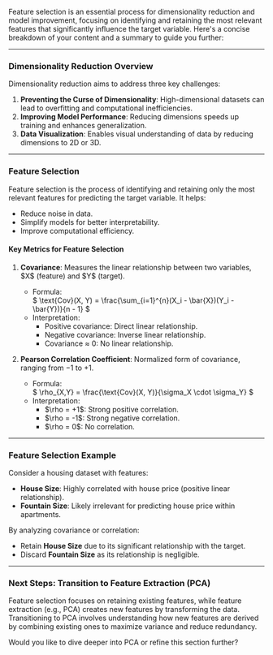 Feature selection is an essential process for dimensionality reduction and model improvement, focusing on identifying and retaining the most relevant features that significantly influence the target variable. Here's a concise breakdown of your content and a summary to guide you further:

---

### **Dimensionality Reduction Overview**

Dimensionality reduction aims to address three key challenges:

1. **Preventing the Curse of Dimensionality**: High-dimensional datasets can lead to overfitting and computational inefficiencies.
2. **Improving Model Performance**: Reducing dimensions speeds up training and enhances generalization.
3. **Data Visualization**: Enables visual understanding of data by reducing dimensions to 2D or 3D.

---

### **Feature Selection**

Feature selection is the process of identifying and retaining only the most relevant features for predicting the target variable. It helps:

- Reduce noise in data.
- Simplify models for better interpretability.
- Improve computational efficiency.

#### **Key Metrics for Feature Selection**

1. **Covariance**: Measures the linear relationship between two variables, \$X$ (feature) and \$Y$ (target).  
   - Formula:  
     $
     \text{Cov}(X, Y) = \frac{\sum_{i=1}^{n}(X_i - \bar{X})(Y_i - \bar{Y})}{n - 1}
     $
   - Interpretation:
     - Positive covariance: Direct linear relationship.
     - Negative covariance: Inverse linear relationship.
     - Covariance ≈ 0: No linear relationship.

2. **Pearson Correlation Coefficient**: Normalized form of covariance, ranging from $-1$ to $+1$.  
   - Formula:  
     $
     \rho_{X,Y} = \frac{\text{Cov}(X, Y)}{\sigma_X \cdot \sigma_Y}
     $
   - Interpretation:
     - \$\rho = +1$: Strong positive correlation.
     - \$\rho = -1$: Strong negative correlation.
     - \$\rho = 0$: No correlation.

---

### **Feature Selection Example**

Consider a housing dataset with features:

- **House Size**: Highly correlated with house price (positive linear relationship).  
- **Fountain Size**: Likely irrelevant for predicting house price within apartments.

By analyzing covariance or correlation:

- Retain **House Size** due to its significant relationship with the target.
- Discard **Fountain Size** as its relationship is negligible.

---

### **Next Steps: Transition to Feature Extraction (PCA)**

Feature selection focuses on retaining existing features, while feature extraction (e.g., PCA) creates new features by transforming the data.  
Transitioning to PCA involves understanding how new features are derived by combining existing ones to maximize variance and reduce redundancy.

Would you like to dive deeper into PCA or refine this section further?

